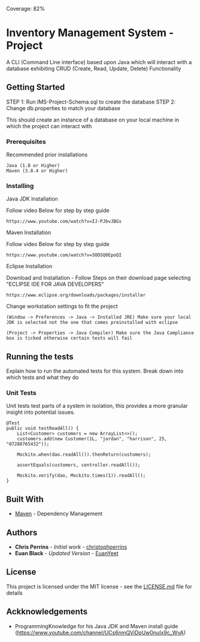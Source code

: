 Coverage: 82%
# Inventory Management System - Project

A CLI (Command Line interface) based upon Java which will interact with a database exhibiting CRUD (Create, Read, Update, Delete) Functionality

## Getting Started

STEP 1: Run IMS-Project-Schema.sql to create the database
STEP 2: Change db.properties to match your database

This should create an instance of a database on your local machine in which the project can interact with

### Prerequisites

Recommended prior installations

```
Java (1.8 or Higher)
Maven (3.8.4 or Higher)
```

### Installing

Java JDK Installation

Follow video Below for step by step guide

```
https://www.youtube.com/watch?v=IJ-PJbvJBGs
```

Maven Installation

Follow video Below for step by step guide

```
https://www.youtube.com/watch?v=3ODSQ0EpoQI
```

Eclipse Installation

Download and Installation - Follow Steps on their download page selecting "ECLIPSE IDE FOR JAVA DEVELOPERS"

```
https://www.eclipse.org/downloads/packages/installer
```

Change workstation settings to fit the project

```
(Window -> Preferences -> Java -> Installed JRE) Make sure your local JDK is selected not the one that comes preinstalled with eclipse
```

```
(Project -> Properties -> Java Compiler) Make sure the Java Compliance box is ticked otherwise certain tests will fail 
```


## Running the tests

Explain how to run the automated tests for this system. Break down into which tests and what they do

### Unit Tests 

Unit tests test parts of a system in isolation, this provides a more granular insight into potential issues.

```
@Test
public void testReadAll() {
	List<Customer> customers = new ArrayList<>();
	customers.add(new Customer(1L, "jordan", "harrison", 25, "07288765432"));

	Mockito.when(dao.readAll()).thenReturn(customers);

	assertEquals(customers, controller.readAll());

	Mockito.verify(dao, Mockito.times(1)).readAll();
}
```

## Built With

* [Maven](https://maven.apache.org/) - Dependency Management

## Authors

* **Chris Perrins** - *Initial work* - [christophperrins](https://github.com/christophperrins)
* **Euan Black** - *Updated Version* - [EuanYeet](https://github.com/EuanYeet)

## License

This project is licensed under the MIT license - see the [LICENSE.md](LICENSE.md) file for details 

## Ackknowledgements

- ProgrammingKnowledge for his Java JDK and Maven install guide (https://www.youtube.com/channel/UCs6nmQViDpUw0nuIx9c_WvA)

